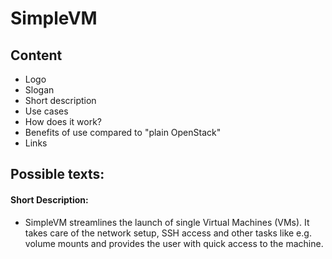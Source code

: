 # SimpleVM
## Content
- Logo
- Slogan
- Short description
- Use cases
- How does it work?
- Benefits of use compared to "plain OpenStack"
- Links



## Possible texts:

#### Short Description:
- SimpleVM streamlines the launch of single Virtual Machines (VMs). It takes care of the network setup, SSH access and other tasks like e.g. volume mounts and provides the user with quick access to the machine. 




